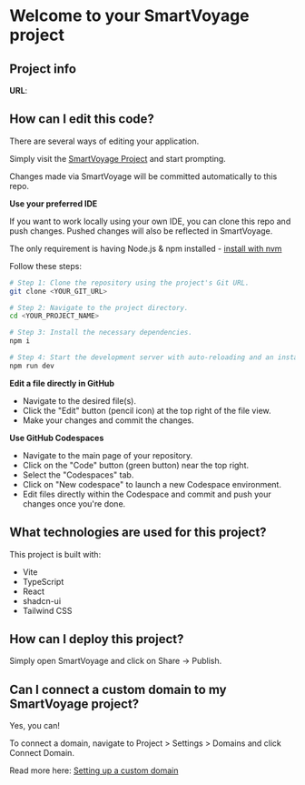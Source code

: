 # Welcome to your SmartVoyage project

## Project info

**URL**: 

## How can I edit this code?

There are several ways of editing your application.

Simply visit the [SmartVoyage Project]() and start prompting.

Changes made via SmartVoyage will be committed automatically to this repo.

**Use your preferred IDE**

If you want to work locally using your own IDE, you can clone this repo and push changes. Pushed changes will also be reflected in SmartVoyage.

The only requirement is having Node.js & npm installed - [install with nvm](https://github.com/nvm-sh/nvm#installing-and-updating)

Follow these steps:

```sh
# Step 1: Clone the repository using the project's Git URL.
git clone <YOUR_GIT_URL>

# Step 2: Navigate to the project directory.
cd <YOUR_PROJECT_NAME>

# Step 3: Install the necessary dependencies.
npm i

# Step 4: Start the development server with auto-reloading and an instant preview.
npm run dev
```

**Edit a file directly in GitHub**

- Navigate to the desired file(s).
- Click the "Edit" button (pencil icon) at the top right of the file view.
- Make your changes and commit the changes.

**Use GitHub Codespaces**

- Navigate to the main page of your repository.
- Click on the "Code" button (green button) near the top right.
- Select the "Codespaces" tab.
- Click on "New codespace" to launch a new Codespace environment.
- Edit files directly within the Codespace and commit and push your changes once you're done.

## What technologies are used for this project?

This project is built with:

- Vite
- TypeScript
- React
- shadcn-ui
- Tailwind CSS

## How can I deploy this project?

Simply open SmartVoyage and click on Share -> Publish.

## Can I connect a custom domain to my SmartVoyage project?

Yes, you can!

To connect a domain, navigate to Project > Settings > Domains and click Connect Domain.

Read more here: [Setting up a custom domain]()
